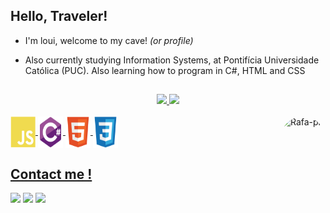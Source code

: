 
## Hello, Traveler!

- I'm loui, welcome to my cave! <em>(or profile)</em>



- Also currently studying Information Systems, at Pontifícia Universidade Católica (PUC). Also learning how to program in C#, HTML and CSS

##


<div align="center">
  <a href="https://github.com/loui674">
  <img height="180em" src="https://github-readme-stats.vercel.app/api?username=loui674&show_icons=true&theme=dark&include_all_commits=true&count_private=true"/>
  <img height="180em" src="https://github-readme-stats.vercel.app/api/top-langs/?username=loui674&layout=compact&langs_count=7&theme=dark"/>
</div>
  <div style="display: inline_block"><br>
  <img align="center" alt="loui-Js" height="50" width="40" src="https://raw.githubusercontent.com/devicons/devicon/master/icons/javascript/javascript-plain.svg">
  <img align="center" alt="loui-cs" height="50" width="40" src="https://raw.githubusercontent.com/devicons/devicon/master/icons/csharp/csharp-original.svg">
  <img align="center" alt="loui-HTML" height="50" width="40" src="https://raw.githubusercontent.com/devicons/devicon/master/icons/html5/html5-original.svg">
  <img align="center" alt="loui-CSS" height="50" width="40" src="https://raw.githubusercontent.com/devicons/devicon/master/icons/css3/css3-original.svg">

  <img align="right" alt="Rafa-pic" height="150" style="border-radius:50px;" src="https://media.discordapp.net/attachments/639956127056134178/890373478988013628/Publicacoes_Instagram_1_1.png?width=676&height=676">
</div>


          
## Contact me !

<div>
<a href="https://instagram.com/@loui_cf" target="_blank"><img src="https://img.shields.io/badge/-Instagram-%23E4405F?style=for-the-badge&logo=instagram&logoColor=white" target="_blank"></a>
<a href = "mailto:mocchi674@gmail.com"><img src="https://img.shields.io/badge/Gmail-D14836?style=for-the-badge&logo=gmail&logoColor=white" target="_blank"></a>
<a href="https://www.linkedin.com/in/maria-luisa-couto-fernandes-941493231" target="_blank"><img src="https://img.shields.io/badge/-LinkedIn-%230077B5?style=for-the-badge&logo=linkedin&logoColor=white" target="_blank"></a>   
</div>
